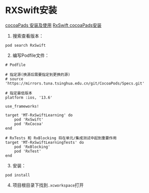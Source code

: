 # RXSwift安装

[cocoaPads 安装及使用](https://github.com/matiastang/cocoaPads)
[RxSwift cocoaPads安装](https://beeth0ven.github.io/RxSwift-Chinese-Documentation/)

1. 搜索查看版本：
```
pod search RxSwift
```

2. 编写Podfile文件：
```
# Podfile

# 指定源(换源后需要指定到更换的源)
# source 'https://mirrors.tuna.tsinghua.edu.cn/git/CocoaPods/Specs.git'

# 指定最低版本
platform :ios, '13.6'

use_frameworks!

target 'MT-RxSwiftLearning' do
    pod 'RxSwift'
    pod 'RxCocoa'
end

# RxTests 和 RxBlocking 将在单元/集成测试中起到重要作用
target 'MT-RxSwiftLearningTests' do
    pod 'RxBlocking'
    pod 'RxTest'
end
```
3. 安装：
```
pod install
```
4. 项目根目录下找到`.xcworkspace`打开